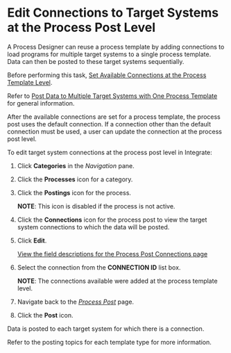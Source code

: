 # Edit Connections to Target Systems at the Process Post Level

A Process Designer can reuse a process template by adding connections to
load programs for multiple target systems to a single process template.
Data can then be posted to these target systems sequentially.

Before performing this task, [Set Available Connections at the Process
Template Level](Set_Connections_at_the_Process_Template_Level.htm).

Refer to [Post Data to Multiple Target Systems with One Process
Template](Post_Data_to_Multiple_Target_Systems_with_One_Process_Template.htm)
for general information.

After the available connections are set for a process template, the
process post uses the default connection. If a connection other than the
default connection must be used, a user can update the connection at the
process post level.

To edit target system connections at the process post level in
Integrate:

1.  Click <span style="font-weight: bold;">Categories</span> in the
    <span style="font-style: italic;">Navigation</span> pane.

2.  Click the <span style="font-weight: bold;">Processes</span> icon for
    a category.

3.  Click the <span style="font-weight: bold;">Postings</span> icon for
    the process.
    
    <span style="font-weight: bold;">NOTE</span>: This icon is disabled
    if the process is not active.

4.  Click the <span style="font-weight: bold;">Connections</span> icon
    for the process post to view the target system connections to which
    the data will be posted.

5.  Click <span style="font-weight: bold;">Edit</span>.
    
    [View the field descriptions for the Process Post Connections
    page](../Page_Desc/Process_Post_Connections.htm)

6.  Select the connection from the
    <span style="font-weight: bold;">CONNECTION ID</span> list box.
    
    <span style="font-weight: bold;">NOTE</span>: The connections
    available were added at the process template level.

7.  Navigate back to the <span style="font-style: italic;">[Process
    Post](../Page_Desc/Process_Post_H.htm)</span> page.

8.  Click the <span style="font-weight: bold;">Post</span> icon.

Data is posted to each target system for which there is a connection.

Refer to the posting topics for each template type for more information.
